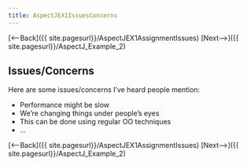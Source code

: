 ```yaml
---
title: AspectJEX1IssuesConcerns
---
```

[<--Back]({{ site.pagesurl}}/AspectJEX1AssignmentIssues) [Next-->]({{ site.pagesurl}}/AspectJ_Example_2)

## Issues/Concerns
Here are some issues/concerns I’ve heard people mention:
* Performance might be slow
* We’re changing things under people’s eyes
* This can be done using regular OO techniques
* …

[<--Back]({{ site.pagesurl}}/AspectJEX1AssignmentIssues) [Next-->]({{ site.pagesurl}}/AspectJ_Example_2)
